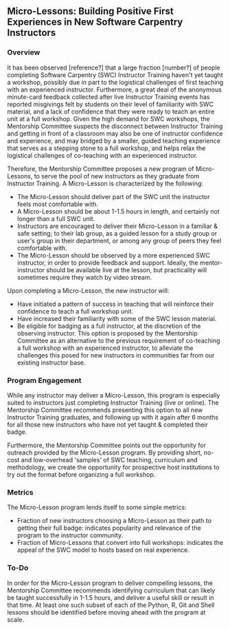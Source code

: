 ## Micro-Lessons: Building Positive First Experiences in New Software Carpentry Instructors

### Overview

It has been observed [reference?] that a large fraction [number?] of people completing Software Carpentry (SWC) Instructor Training haven't yet taught a workshop, possibly due in part to the logistical challenges of first teaching with an experienced instructor. Furthermore, a great deal of the anonymous minute-card feedback collected after live Instructor Training events has reported misgivings felt by students on their level of familiarity with SWC material, and a lack of confidence that they were ready to teach an entire unit at a full workshop. Given the high demand for SWC workshops, the Mentorship Committee suspects the disconnect between Instructor Training and getting in front of a classroom may also be one of instructor confidence and experience, and may bridged by a smaller, guided teaching experience that serves as a stepping stone to a full workshop, and helps relax the logistical challenges of co-teaching with an experienced instructor.

Therefore, the Mentorship Committee proposes a new program of Micro-Lessons, to serve the pool of new instructors as they graduate from Instructor Training. A Micro-Lesson is characterized by the following:

 - The Micro-Lesson should deliver part of the SWC unit the instructor feels most comfortable with.
 - A Micro-Lesson should be about 1-1.5 hours in length, and certainly not longer than a full SWC unit.
 - Instructors are encouraged to deliver their Micro-Lesson in a familiar & safe setting; to their lab group, as a guided lesson for a study group or user's group in their department, or among any group of peers they feel comfortable with.
 - The Micro-Lesson should be observed by a more experienced SWC instructor, in order to provide feedback and support. Ideally, the mentor-instructor should be available live at the lesson, but practicality will sometimes require they watch by video stream.

Upon completing a Micro-Lesson, the new instructor will:
 - Have initiated a pattern of success in teaching that will reinforce their confidence to teach a full workshop unit.
 - Have increased their familiarity with some of the SWC lesson material.
 - Be eligible for badging as a full instructor, at the discretion of the observing instructor. This option is proposed by the Mentorship Committee as an alternative to the previous requirement of co-teaching a full workshop with an experienced instructor, to alleviate the challenges this posed for new instructors in communities far from our existing instructor base.


### Program Engagement

While any instructor may deliver a Micro-Lesson, this program is especially suited to instructors just completing Instructor Training (live or online). The Mentorship Committee recommends presenting this option to all new Instructor Training graduates, and following up with it again after 6 months for all those new instructors who have not yet taught & completed their badge.

Furthermore, the Mentorship Committee points out the opportunity for outreach provided by the Micro-Lesson program. By providing short, no-cost and low-overhead 'samples' of SWC teaching, curriculum and methodology, we create the opportunity for prospective host institutions to try out the format before organizing a full workshop.


### Metrics

The Micro-Lesson program lends itself to some simple metrics:

 - Fraction of new instructors choosing a Micro-Lesson as their path to getting their full badge: indicates popularity and relevance of the program to the instructor community.
 - Fraction of Micro-Lessons that convert into full workshops: indicates the appeal of the SWC model to hosts based on real experience.

### To-Do

In order for the Micro-Lesson program to deliver compelling lessons, the Mentorship Committee recommends identifying curriculum that can likely be taught successfully in 1-1.5 hours, and deliver a useful skill or result in that time. At least one such subset of each of the Python, R, Git and Shell lessons should be identified before moving ahead with the program at scale.

